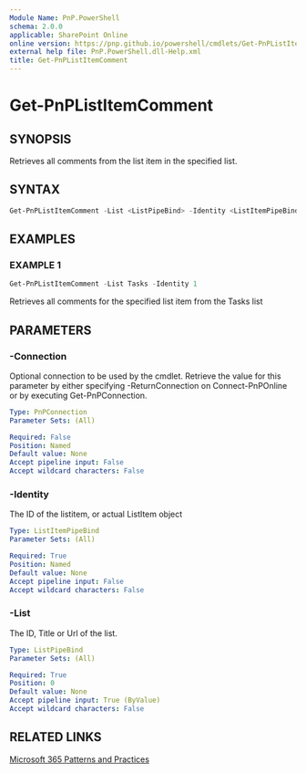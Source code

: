 ```yaml
---
Module Name: PnP.PowerShell
schema: 2.0.0
applicable: SharePoint Online
online version: https://pnp.github.io/powershell/cmdlets/Get-PnPListItemComment.html
external help file: PnP.PowerShell.dll-Help.xml
title: Get-PnPListItemComment
---
```

  
# Get-PnPListItemComment

## SYNOPSIS
Retrieves all comments from the list item in the specified list.

## SYNTAX

```powershell
Get-PnPListItemComment -List <ListPipeBind> -Identity <ListItemPipeBind>
```

## EXAMPLES

### EXAMPLE 1
```powershell
Get-PnPListItemComment -List Tasks -Identity 1
```

Retrieves all comments for the specified list item from the Tasks list

## PARAMETERS

### -Connection
Optional connection to be used by the cmdlet. Retrieve the value for this parameter by either specifying -ReturnConnection on Connect-PnPOnline or by executing Get-PnPConnection.

```yaml
Type: PnPConnection
Parameter Sets: (All)

Required: False
Position: Named
Default value: None
Accept pipeline input: False
Accept wildcard characters: False
```

### -Identity
The ID of the listitem, or actual ListItem object

```yaml
Type: ListItemPipeBind
Parameter Sets: (All)

Required: True
Position: Named
Default value: None
Accept pipeline input: False
Accept wildcard characters: False
```

### -List
The ID, Title or Url of the list.

```yaml
Type: ListPipeBind
Parameter Sets: (All)

Required: True
Position: 0
Default value: None
Accept pipeline input: True (ByValue)
Accept wildcard characters: False
```

## RELATED LINKS

[Microsoft 365 Patterns and Practices](https://aka.ms/m365pnp)